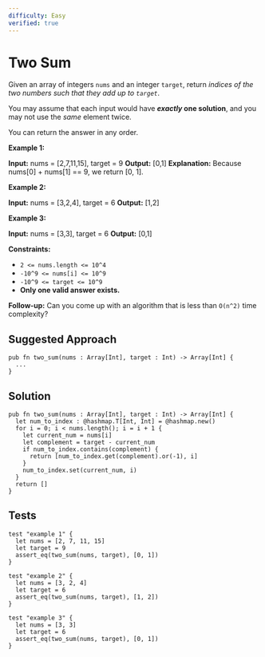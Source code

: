 ```yaml
---
difficulty: Easy
verified: true
---
```


# Two Sum

Given an array of integers `nums` and an integer `target`, return _indices of the two numbers such that they add up to `target`_.

You may assume that each input would have **_exactly_ one solution**, and you may not use the _same_ element twice.

You can return the answer in any order.

**Example 1:**

**Input:** nums = \[2,7,11,15\], target = 9
**Output:** \[0,1\]
**Explanation:** Because nums\[0\] + nums\[1\] == 9, we return \[0, 1\].

**Example 2:**

**Input:** nums = \[3,2,4\], target = 6
**Output:** \[1,2\]

**Example 3:**

**Input:** nums = \[3,3\], target = 6
**Output:** \[0,1\]

**Constraints:**

* `2 <= nums.length <= 10^4`
* `-10^9 <= nums[i] <= 10^9`
* `-10^9 <= target <= 10^9`
* **Only one valid answer exists.**

**Follow-up:** Can you come up with an algorithm that is less than `O(n^2)` time complexity?

## Suggested Approach

```mbt nocheck
pub fn two_sum(nums : Array[Int], target : Int) -> Array[Int] {
  ...
}
```

## Solution

```mbt
pub fn two_sum(nums : Array[Int], target : Int) -> Array[Int] {
  let num_to_index : @hashmap.T[Int, Int] = @hashmap.new()
  for i = 0; i < nums.length(); i = i + 1 {
    let current_num = nums[i]
    let complement = target - current_num
    if num_to_index.contains(complement) {
      return [num_to_index.get(complement).or(-1), i]
    }
    num_to_index.set(current_num, i)
  }
  return []
}
```

## Tests

```moonbit
test "example 1" {
  let nums = [2, 7, 11, 15]
  let target = 9
  assert_eq(two_sum(nums, target), [0, 1])
}

test "example 2" {
  let nums = [3, 2, 4]
  let target = 6
  assert_eq(two_sum(nums, target), [1, 2])
}

test "example 3" {
  let nums = [3, 3]
  let target = 6
  assert_eq(two_sum(nums, target), [0, 1])
}
```
